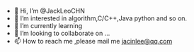 - 👋 Hi, I’m @JackLeoCHN
- 👀 I’m interested in algorithm,C/C++,Java python and so on.
- 🌱 I’m currently learning 
- 💞️ I’m looking to collaborate on ...
- 📫 How to reach me ,please mail me jacinlee@qq.com

<!---
JackLeoCHN/JackLeoCHN is a ✨ special ✨ repository because its `README.md` (this file) appears on your GitHub profile.
You can click the Preview link to take a look at your changes.
--->
